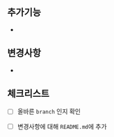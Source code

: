 ## 추가기능
<!-- 변경사항 있으면 항목별로 적기 -->
<!-- "왜"를 자세히 적어야 이후에 pr을 참고할때 도움이 될것 같아요 -->
-


## 변경사항
<!-- 변경사항 있으면 항목별로 적기 -->
<!-- "왜"를 자세히 적어야 이후에 pr을 참고할때 도움이 될것 같아요 -->
-


## 체크리스트
- [ ] 올바른 `branch` 인지 확인
- [ ] 변경사항에 대해 `README.md`에 추가


<!-- ## 스크린샷 -->
<!-- 있을 경우 추가  before & after-->